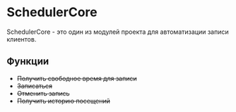 # SchedulerCore

SchedulerCore - это один из модулей проекта для автоматизации записи клиентов. 

## Функции

- ~~Получить свободное время для записи~~
- ~~Записаться~~
- ~~Отменить запись~~
- ~~Получить историю посещений~~